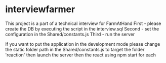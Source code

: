 # interviewfarmer
This project is a part of a technical interview for FarmAtHand
First - please create the DB by executing the script in the interview.sql 
Second - set the configuration in the Shared/constants.js
Third - run the server

If you want to put the application in the development mode
please change the static folder path in the Shared/constants.js to target the folder 'reaction'
then launch the server then the react using npm start for each 



